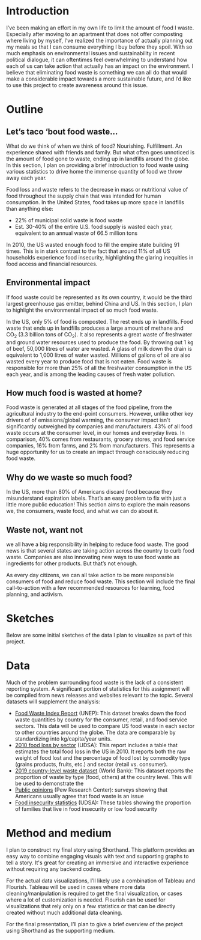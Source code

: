# Introduction

I’ve been making an effort in my own life to limit the amount of food I waste. Especially after moving to an apartment that does not offer composting where living by myself, I’ve realized the importance of actually planning out my meals so that I can consume everything I buy before they spoil. With so much emphasis on environmental issues and sustainability in recent political dialogue, it can oftentimes feel overwhelming to understand how each of us can take action that actually has an impact on the environment. I believe that eliminating food waste is something we can all do that would make a considerable impact towards a more sustainable future, and I’d like to use this project to create awareness around this issue. 

# Outline
## Let’s taco ‘bout food waste… 

What do we think of when we think of food? Nourishing. Fulfillment. An experience shared with friends and family. But what often goes unnoticed is the amount of food gone to waste, ending up in landfills around the globe. In this section, I plan on providing a brief introduction to food waste using various statistics to drive home the immense quantity of food we throw away each year. 

Food loss and waste refers to the decrease in mass or nutritional value of food throughout the supply chain that was intended for human consumption.  In the United States, food takes up more space in landfills than anything else: 
-	22% of municipal solid waste is food waste
-	Est. 30-40% of the entire U.S. food supply is wasted each year, equivalent to an annual waste of 66.5 million tons

In 2010, the US wasted enough food to fill the empire state building 91 times. This is in stark contrast to the fact that around 11% of all US households experience food insecurity, highlighting the glaring inequities in food access and financial resources. 

## Environmental impact

If food waste could be represented as its own country, it would be the third largest greenhouse gas emitter, behind China and US.  In this section, I plan to highlight the environmental impact of so much food waste.

In the US, only 5% of food is composted. The rest ends up in landfills. Food waste that ends up in landfills produces a large amount of methane and CO<sub>2</sub> (3.3 billion tons of CO<sub>2</sub>). It also represents a great waste of freshwater and ground water resources used to produce the food. By throwing out 1 kg of beef, 50,000 litres of water are wasted. A glass of milk down the drain is equivalent to 1,000 litres of water wasted. Millions of gallons of oil are also wasted every year to produce food that is not eaten.  Food waste is responsible for more than 25% of all the freshwater consumption in the US each year, and is among the leading causes of fresh water pollution. 

## How much food is wasted at home? 

Food waste is generated at all stages of the food pipeline, from the agricultural industry to the end-point consumers. However, unlike other key drivers of of emissions/global warming, the consumer impact isn't significantly outweighed by companies and manufacturers. 43% of all food waste occurs at the consumer level, in our homes and everyday lives. In comparison, 40% comes from restaurants, grocery stores, and food service companies, 16% from farms, and 2% from manufacturers. This represents a huge opportunity for us to create an impact through consciously reducing food waste. 

## Why do we waste so much food? 

In the US, more than 80% of Americans discard food because they misunderstand expiration labels.  That’s an easy problem to fix with just a little more public education! This section aims to explore the main reasons we, the consumers, waste food, and what we can do about it. 

## Waste not, want not

we all have a big responsibility in helping to reduce food waste. The good news is that several states are taking action across the country to curb food waste. Companies are also innovating new ways to use food waste as ingredients for other products. But that’s not enough.

As every day citizens, we can all take action to be more responsible consumers of food and reduce food waste. This section will include the final call-to-action with a few recommended resources for learning, food planning, and activism.  

# Sketches

Below are some initial sketches of the data I plan to visualize as part of this project.

# Data

Much of the problem surrounding food waste is the lack of a consistent reporting system. A significant portion of statistics for this assignment will be compiled from news releases and websites relevant to the topic. Several datasets will supplement the analysis: 


-	[Food Waste Index Report](https://www.unep.org/resources/report/unep-food-waste-index-report-2021) (UNEP): This dataset breaks down the food waste quantities by country for the consumer, retail, and food service sectors. This data will be used to compare US food waste in each sector to other countries around the globe. The data are comparable by standardizing into kg/capita/year units. 
- [2010 food loss by sector](https://www.ers.usda.gov/data-products/food-availability-per-capita-data-system/loss-adjusted-food-availability-documentation/) (UDSA): This report includes a table that estimates the total food loss in the US in 2010. It reports both the raw weight of food lost and the percentage of food lost by commodity type (grains products, fruits, etc.) and sector (retail vs. consumer). 
-	[2019 country-level waste dataset](https://datacatalog.worldbank.org/search/dataset/0039597) (World Bank): This dataset reports the proportion of waste by type (food, others) at the country level. This will be used to demonstrate the 
-	[Public opinions](https://www.pewresearch.org/fact-tank/2019/12/19/americans-say-theyre-changing-behaviors-to-help-the-environment-but-is-it-making-a-difference/) (Pew Research Center): surveys showing that Americans usually agree that food waste is an issue
-	[Food insecurity statistics](https://www.ers.usda.gov/topics/food-nutrition-assistance/food-security-in-the-us/key-statistics-graphics.aspx) (UDSA): These tables showing the proportion of families that live in food insecurity or low food security

# Method and medium

I plan to construct my final story using Shorthand. This platform provides an easy way to combine engaging visuals with text and supporting graphs to tell a story. It's great for creating an immersive and interactive experience without requiring any backend coding.

For the actual data visualizations, I’ll likely use a combination of Tableau and Flourish. Tableau will be used in cases where more data cleaning/manipulation is required to get the final visualization, or cases where a lot of customization is needed. Flourish can be used for visualizations that rely only on a few statistics or that can be directly created without much additional data cleaning. 

For the final presentation, I’ll plan to give a brief overview of the project using Shorthand as the supporting medium. 





